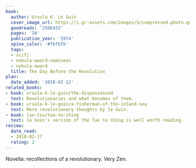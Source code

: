 ```yaml
---
book:
  author: Ursula K. Le Guin
  cover_image_url: https://i.gr-assets.com/images/S/compressed.photo.goodreads.com/books/1430909906l/2506433.jpg
  goodreads: '2506433'
  pages: '20'
  publication_year: '1974'
  spine_color: '#fbfbfb'
  tags:
  - scifi
  - nebula-award-nominees
  - nebula-award
  title: The Day Before the Revolution
plan:
  date_added: '2018-02-12'
related_books:
- book: ursula-k-le-guin/the-dispossessed
  text: Revolutionaries and what becomes of them.
- book: ursula-k-le-guin/a-fisherman-of-the-inland-sea
  text: More revolutionary thoughts by le Guin.
- book: lao-tzu/tao-te-ching
  text: le Guin's version of the Tao te Ching is well worth reading.
review:
  date_read:
  - 2018-02-17
  rating: 2
---
```


Novella: recollections of a revolutionary. Very Zen.
